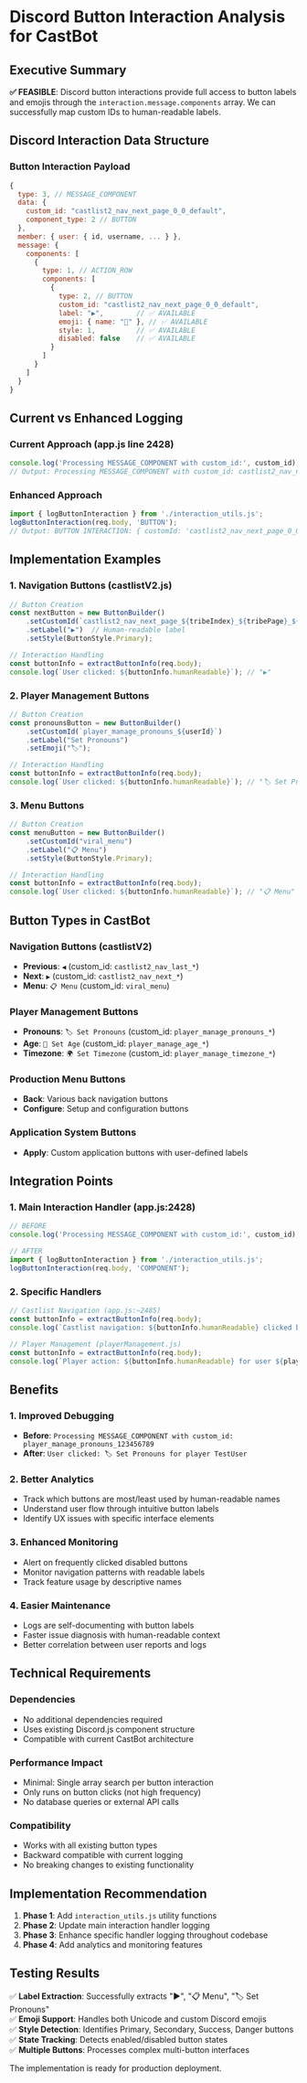 # Discord Button Interaction Analysis for CastBot

## Executive Summary

**✅ FEASIBLE**: Discord button interactions provide full access to button labels and emojis through the `interaction.message.components` array. We can successfully map custom IDs to human-readable labels.

## Discord Interaction Data Structure

### Button Interaction Payload
```javascript
{
  type: 3, // MESSAGE_COMPONENT
  data: {
    custom_id: "castlist2_nav_next_page_0_0_default",
    component_type: 2 // BUTTON
  },
  member: { user: { id, username, ... } },
  message: {
    components: [
      {
        type: 1, // ACTION_ROW
        components: [
          {
            type: 2, // BUTTON
            custom_id: "castlist2_nav_next_page_0_0_default",
            label: "▶",        // ✅ AVAILABLE
            emoji: { name: "🎯" }, // ✅ AVAILABLE  
            style: 1,          // ✅ AVAILABLE
            disabled: false    // ✅ AVAILABLE
          }
        ]
      }
    ]
  }
}
```

## Current vs Enhanced Logging

### Current Approach (app.js line 2428)
```javascript
console.log('Processing MESSAGE_COMPONENT with custom_id:', custom_id);
// Output: Processing MESSAGE_COMPONENT with custom_id: castlist2_nav_next_page_0_0_default
```

### Enhanced Approach
```javascript
import { logButtonInteraction } from './interaction_utils.js';
logButtonInteraction(req.body, 'BUTTON');
// Output: BUTTON INTERACTION: { customId: 'castlist2_nav_next_page_0_0_default', humanLabel: '▶', user: 'testuser', userId: '987654321...' }
```

## Implementation Examples

### 1. Navigation Buttons (castlistV2.js)
```javascript
// Button Creation
const nextButton = new ButtonBuilder()
    .setCustomId(`castlist2_nav_next_page_${tribeIndex}_${tribePage}_${castlistName}`)
    .setLabel("▶")  // Human-readable label
    .setStyle(ButtonStyle.Primary);

// Interaction Handling
const buttonInfo = extractButtonInfo(req.body);
console.log(`User clicked: ${buttonInfo.humanReadable}`); // "▶"
```

### 2. Player Management Buttons
```javascript
// Button Creation  
const pronounsButton = new ButtonBuilder()
    .setCustomId(`player_manage_pronouns_${userId}`)
    .setLabel("Set Pronouns")
    .setEmoji("🏷️");

// Interaction Handling
const buttonInfo = extractButtonInfo(req.body);
console.log(`User clicked: ${buttonInfo.humanReadable}`); // "🏷️ Set Pronouns"
```

### 3. Menu Buttons
```javascript
// Button Creation
const menuButton = new ButtonBuilder()
    .setCustomId("viral_menu")
    .setLabel("📋 Menu")
    .setStyle(ButtonStyle.Primary);

// Interaction Handling  
const buttonInfo = extractButtonInfo(req.body);
console.log(`User clicked: ${buttonInfo.humanReadable}`); // "📋 Menu"
```

## Button Types in CastBot

### Navigation Buttons (castlistV2)
- **Previous**: `◀` (custom_id: `castlist2_nav_last_*`)
- **Next**: `▶` (custom_id: `castlist2_nav_next_*`)
- **Menu**: `📋 Menu` (custom_id: `viral_menu`)

### Player Management Buttons  
- **Pronouns**: `🏷️ Set Pronouns` (custom_id: `player_manage_pronouns_*`)
- **Age**: `🎂 Set Age` (custom_id: `player_manage_age_*`)
- **Timezone**: `🌍 Set Timezone` (custom_id: `player_manage_timezone_*`)

### Production Menu Buttons
- **Back**: Various back navigation buttons
- **Configure**: Setup and configuration buttons

### Application System Buttons
- **Apply**: Custom application buttons with user-defined labels

## Integration Points

### 1. Main Interaction Handler (app.js:2428)
```javascript
// BEFORE
console.log('Processing MESSAGE_COMPONENT with custom_id:', custom_id);

// AFTER  
import { logButtonInteraction } from './interaction_utils.js';
logButtonInteraction(req.body, 'COMPONENT');
```

### 2. Specific Handlers
```javascript
// Castlist Navigation (app.js:~2485)
const buttonInfo = extractButtonInfo(req.body);
console.log(`Castlist navigation: ${buttonInfo.humanReadable} clicked by ${buttonInfo.user}`);

// Player Management (playerManagement.js)
const buttonInfo = extractButtonInfo(req.body);
console.log(`Player action: ${buttonInfo.humanReadable} for user ${playerId}`);
```

## Benefits

### 1. Improved Debugging
- **Before**: `Processing MESSAGE_COMPONENT with custom_id: player_manage_pronouns_123456789`
- **After**: `User clicked: 🏷️ Set Pronouns for player TestUser`

### 2. Better Analytics
- Track which buttons are most/least used by human-readable names
- Understand user flow through intuitive button labels
- Identify UX issues with specific interface elements

### 3. Enhanced Monitoring
- Alert on frequently clicked disabled buttons
- Monitor navigation patterns with readable labels
- Track feature usage by descriptive names

### 4. Easier Maintenance
- Logs are self-documenting with button labels
- Faster issue diagnosis with human-readable context
- Better correlation between user reports and logs

## Technical Requirements

### Dependencies
- No additional dependencies required
- Uses existing Discord.js component structure
- Compatible with current CastBot architecture

### Performance Impact
- Minimal: Single array search per button interaction
- Only runs on button clicks (not high frequency)
- No database queries or external API calls

### Compatibility
- Works with all existing button types
- Backward compatible with current logging
- No breaking changes to existing functionality

## Implementation Recommendation

1. **Phase 1**: Add `interaction_utils.js` utility functions
2. **Phase 2**: Update main interaction handler logging
3. **Phase 3**: Enhance specific handler logging throughout codebase  
4. **Phase 4**: Add analytics and monitoring features

## Testing Results

✅ **Label Extraction**: Successfully extracts "▶", "📋 Menu", "🏷️ Set Pronouns"  
✅ **Emoji Support**: Handles both Unicode and custom Discord emojis  
✅ **Style Detection**: Identifies Primary, Secondary, Success, Danger buttons  
✅ **State Tracking**: Detects enabled/disabled button states  
✅ **Multiple Buttons**: Processes complex multi-button interfaces  

The implementation is ready for production deployment.